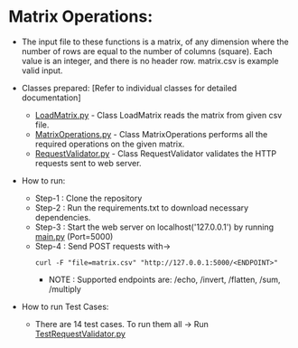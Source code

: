 # Matrix Operations:

* The input file to these functions is a matrix, of any dimension where the number of rows are equal to the number of columns (square). Each value is an integer, and there is no header row. matrix.csv is example valid input. 

* Classes prepared: [Refer to individual classes for detailed documentation]
  
  * [LoadMatrix.py](/LoadMatrix.py) - Class LoadMatrix reads the matrix from given csv file.
  * [MatrixOperations.py](/MatrixOperations.py) - Class MatrixOperations performs all the required operations on the given matrix.
  * [RequestValidator.py](/RequestValidator.py) - Class RequestValidator validates the HTTP requests sent to web server.

* How to run:
  
  * Step-1 : Clone the repository
  * Step-2 : Run the requirements.txt to download necessary dependencies.
  * Step-3 : Start the web server on localhost('127.0.0.1') by running [main.py](/main.py) (Port=5000)
  * Step-4 : Send POST requests with-> 
    ```
    curl -F "file=matrix.csv" "http://127.0.0.1:5000/<ENDPOINT>"
    ``` 
    * NOTE : Supported endpoints are: /echo, /invert, /flatten, /sum, /multiply
 
 * How to run Test Cases:
   * There are 14 test cases. To run them all -> Run [TestRequestValidator.py](/TestRequestValidator.py)

